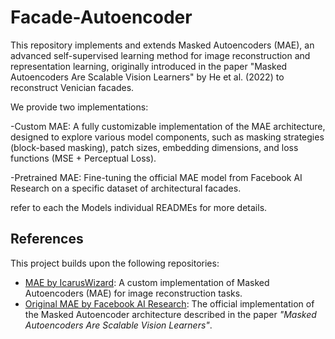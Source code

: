 # Facade-Autoencoder

This repository implements and extends Masked Autoencoders (MAE), an advanced self-supervised learning method for image reconstruction and representation learning, originally introduced in the paper "Masked Autoencoders Are Scalable Vision Learners" by He et al. (2022) to reconstruct Venician facades.

We provide two implementations:

-Custom MAE: A fully customizable implementation of the MAE architecture, designed to explore various model components, such as masking strategies (block-based masking), patch sizes, embedding dimensions, and loss functions (MSE + Perceptual Loss).

-Pretrained MAE: Fine-tuning the official MAE model from Facebook AI Research on a specific dataset of architectural facades.

refer to each the Models individual READMEs for more details.

## References

This project builds upon the following repositories:

- [MAE by IcarusWizard](https://github.com/IcarusWizard/MAE): A custom implementation of Masked Autoencoders (MAE) for image reconstruction tasks.
- [Original MAE by Facebook AI Research](https://github.com/facebookresearch/mae): The official implementation of the Masked Autoencoder architecture described in the paper *"Masked Autoencoders Are Scalable Vision Learners"*.

